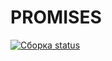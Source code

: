 # PROMISES

[![Сборка status](https://ci.appveyor.com/api/projects/status/6lfb708sepktfq0n?svg=true)](https://ci.appveyor.com/project/Khavatary/promises)